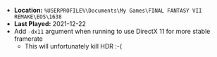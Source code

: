 * **Location:** `%USERPROFILE%\Documents\My Games\FINAL FANTASY VII REMAKE\EOS\1638`
* **Last Played:** 2021-12-22
* Add `-dx11` argument when running to use DirectX 11 for more stable framerate
    * This will unfortunately kill HDR :-(
